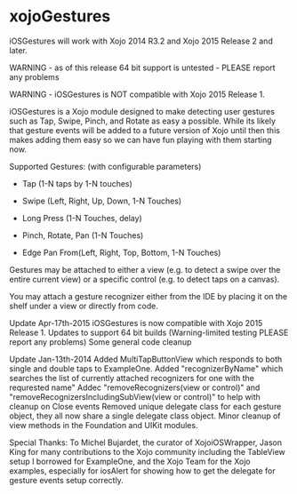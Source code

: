 xojoGestures 
============

iOSGestures will work with Xojo 2014 R3.2 and Xojo 2015 Release 2 and later.

WARNING - as of this release 64 bit support is untested - PLEASE report any problems

WARNING - iOSGestures is NOT compatible with Xojo 2015 Release 1.

iOSGestures is a Xojo module designed to make detecting user gestures such as
Tap, Swipe,  Pinch, and Rotate as easy a possible.   While its likely that gesture
events will be added to a future version of Xojo until then this makes adding them
easy so we can have fun playing with them starting now.

Supported Gestures:  (with configurable parameters)

* Tap (1-N taps by 1-N touches)

* Swipe (Left, Right, Up, Down, 1-N Touches)

* Long Press (1-N Touches, delay)

* Pinch, Rotate, Pan (1-N Touches)

* Edge Pan From(Left, Right, Top, Bottom, 1-N Touches)


Gestures may be attached to either a view (e.g. to detect a swipe over the entire
current view) or a specific control (e.g. to detect taps on a canvas).

You may attach a gesture recognizer either from the IDE by placing it on the shelf under
a view or directly from code.  

Update Apr-17th-2015
    iOSGestures is now compatible with Xojo 2015 Release 1.
    Updates to support 64 bit builds  (Warning-limited testing PLEASE report any problems)
    Some general code cleanup

Update Jan-13th-2014
    Added MultiTapButtonView which responds to both single and double taps to ExampleOne.
    Added "recognizerByName" which searches the list of currently attached recognizers for one with the requrested name"
    Addec "removeRecognizers(view or control)" and "removeRecognizersIncludingSubView(view or control)" to help with cleanup on Close events
    Removed unique delegate class for each gesture object, they all now share a single delegate class object.
    Minor cleanup of view methods in the Foundation and UIKit modules.

Special Thanks: To Michel Bujardet, the curator of XojoiOSWrapper, Jason King for many contributions to the Xojo community including the TableView setup I borrowed for ExampleOne, and the Xojo Team for the Xojo examples, especially for iosAlert for showing how to get the delegate for gesture events setup correctly.